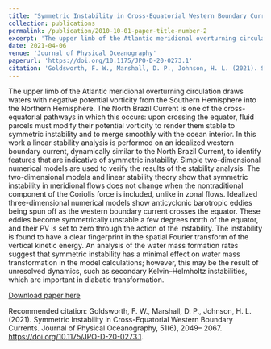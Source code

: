 ```yaml
---
title: "Symmetric Instability in Cross-Equatorial Western Boundary Currents"
collection: publications
permalink: /publication/2010-10-01-paper-title-number-2
excerpt: 'The upper limb of the Atlantic meridional overturning circulation draws waters with negative potential vorticity from the Southern Hemisphere into the Northern Hemisphere. The North Brazil Current is one of the cross-equatorial pathways in which this occurs: upon crossing the equator, fluid parcels must modify their potential vorticity to render them stable to symmetric instability and to merge smoothly with the ocean interior. In this work a linear stability analysis is performed on an idealized western boundary current, dynamically similar to the North Brazil Current, to identify features that are indicative of symmetric instability. Simple two-dimensional numerical models are used to verify the results of the stability analysis. The two-dimensional models and linear stability theory show that symmetric instability in meridional flows does not change when the nontraditional component of the Coriolis force is included, unlike in zonal flows. Idealized three-dimensional numerical models show anticyclonic barotropic eddies being spun off as the western boundary current crosses the equator. These eddies become symmetrically unstable a few degrees north of the equator, and their PV is set to zero through the action of the instability. The instability is found to have a clear fingerprint in the spatial Fourier transform of the vertical kinetic energy. An analysis of the water mass formation rates suggest that symmetric instability has a minimal effect on water mass transformation in the model calculations; however, this may be the result of unresolved dynamics, such as secondary Kelvin–Helmholtz instabilities, which are important in diabatic transformation.'
date: 2021-04-06
venue: 'Journal of Physical Oceanography'
paperurl: 'https://doi.org/10.1175/JPO-D-20-0273.1'
citation: 'Goldsworth, F. W., Marshall, D. P., Johnson, H. L. (2021). Symmetric Instability in Cross-Equatorial Western Boundary Currents. Journal of Physical Oceanography, 51(6), 2049– 2067. https://doi.org/10.1175/JPO-D-20-0273.1.'
---
```

The upper limb of the Atlantic meridional overturning circulation draws waters with negative potential vorticity from the Southern Hemisphere into the Northern Hemisphere. The North Brazil Current is one of the cross-equatorial pathways in which this occurs: upon crossing the equator, fluid parcels must modify their potential vorticity to render them stable to symmetric instability and to merge smoothly with the ocean interior. In this work a linear stability analysis is performed on an idealized western boundary current, dynamically similar to the North Brazil Current, to identify features that are indicative of symmetric instability. Simple two-dimensional numerical models are used to verify the results of the stability analysis. The two-dimensional models and linear stability theory show that symmetric instability in meridional flows does not change when the nontraditional component of the Coriolis force is included, unlike in zonal flows. Idealized three-dimensional numerical models show anticyclonic barotropic eddies being spun off as the western boundary current crosses the equator. These eddies become symmetrically unstable a few degrees north of the equator, and their PV is set to zero through the action of the instability. The instability is found to have a clear fingerprint in the spatial Fourier transform of the vertical kinetic energy. An analysis of the water mass formation rates suggest that symmetric instability has a minimal effect on water mass transformation in the model calculations; however, this may be the result of unresolved dynamics, such as secondary Kelvin–Helmholtz instabilities, which are important in diabatic transformation.

[Download paper here](http://academicpages.github.io/files/2020-north_brazil_current.pdf)

Recommended citation: Goldsworth, F. W., Marshall, D. P., Johnson, H. L. (2021). Symmetric Instability in Cross-Equatorial Western Boundary Currents. Journal of Physical Oceanography, 51(6), 2049– 2067. https://doi.org/10.1175/JPO-D-20-0273.1.
